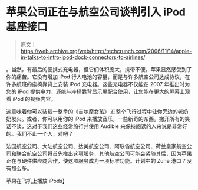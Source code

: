 # 苹果公司正在与航空公司谈判引入 iPod 基座接口

> 原文：<https://web.archive.org/web/http://techcrunch.com/2006/11/14/apple-in-talks-to-intro-ipod-dock-connectors-to-airlines/>

。当然，有最后的便携式充电器，但它们体积庞大，携带不便。苹果显然感受到了你的痛苦。它没有增加 iPod 行人电池的容量，而是与许多航空公司达成协议，在许多航班的座椅靠背上安装 iPod 充电器。这些充电器不仅能在 2007 年推出时为您的 iPod 提供电力，还能与座椅靠背显示屏配合使用，让您能在更大的屏幕上观看 iPod 的视频内容。

这意味着你可以装载一整季的《吉尔摩女孩》,在整个飞行过程中让你旁边的老奶奶发火。或者，你可以用你的 iPod 来播放音乐，一些新奇的东西。撇开所有的笑话不谈，这对于我们这些经常旅行并使用 Audible 来保持阅读的人来说是非常好的。我们不止一个人，对吧？

法国航空公司、大陆航空公司、达美航空公司、阿联酋航空公司、荷兰皇家航空公司和联合航空公司将首先推出这项服务，其他航空公司可能会紧随其后，因为苹果正在与硬件供应商合作，使这项服务成为一项标准功能。计划中的 Zune 港口？没有那么多。

苹果在飞机上播放 iPods】